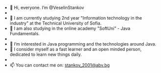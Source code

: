 - 👋 Hi, everyone. I’m @VeselinStankov
- 
- 🌱 I am currently studying 2nd year "Information technology in the industry" at the Technical University of Sofia.
- 🌱 I am also studying in the online academy "SoftUni" - Java Fundamentals.
- 
- 👀 I’m interested in Java programming and the technologies around Java.
- 👀 I consider myself as a fast learner and an open minded person, dedicated to learn new things daily.
- 
- 📫 You can contact me on: stankov_2001@abv.bg
